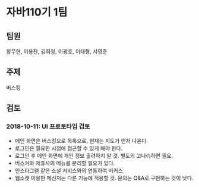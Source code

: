 # 자바110기 1팀

## 팀원
황무현, 이용찬, 김희정, 이광호, 이태형, 서영준

## 주제
버스킹

## 검토

### 2018-10-11: UI 프로토타입 검토

- 메인 화면은 버스킹으로 목록으로, 현재는 지도가 먼저 나온다.
- 로그인은 필요한 시점에 접근할 수 있게 해야 한다.
- 로그인 후 메인 화면에 개인 정보 출려하지 말 것. 별도의 고나리하면 필요.
- 버스커와 제휴사의 메뉴를 분리할 필요가 있다. 
- 인스타그램 같은 소셜 서비스와의 연동하여 버커스 
- 웹소켓 이용한 메신저는 다른 기능에 적용할 것. 문의는 Q&A로 구현하는 것이 낫다.